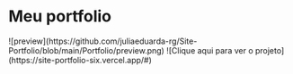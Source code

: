 <h1>Meu portfolio</h1>
![preview](https://github.com/juliaeduarda-rg/Site-Portfolio/blob/main/Portfolio/preview.png)
![Clique aqui para ver o projeto](https://site-portfolio-six.vercel.app/#)
